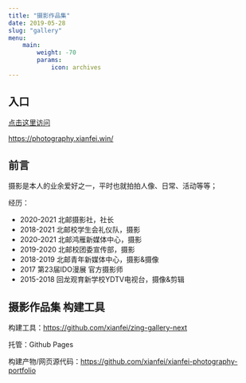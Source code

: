 ```yaml
---
title: "摄影作品集"
date: 2019-05-28
slug: "gallery"
menu:
    main:
        weight: -70
        params: 
            icon: archives
---
```


## 入口

[点击这里访问](https://photography.xianfei.win/)

https://photography.xianfei.win/

## 前言

摄影是本人的业余爱好之一，平时也就拍拍人像、日常、活动等等；

经历：

- 2020-2021 北邮摄影社，社长
- 2018-2021 北邮校学生会礼仪队，摄影
- 2020-2021 北邮鸿雁新媒体中心，摄影
- 2019-2020 北邮校团委宣传部，摄影
- 2018-2019 北邮青年新媒体中心，摄影&摄像
- 2017 第23届IDO漫展 官方摄影师
- 2015-2018 回龙观育新学校YDTV电视台，摄像&剪辑

## 摄影作品集 构建工具

构建工具：https://github.com/xianfei/zing-gallery-next

托管：Github Pages

构建产物/网页源代码：https://github.com/xianfei/xianfei-photography-portfolio